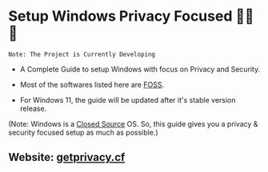 # Setup Windows Privacy Focused 👨‍💻🔐
```
Note: The Project is Currently Developing
```
- A Complete Guide to setup Windows with focus on Privacy and Security.

- Most of the softwares listed here are [FOSS](https://itsfoss.com/what-is-foss/).

- For Windows 11, the guide will be updated after it's stable version release.

(Note: Windows is a [Closed Source](https://www.coredna.com/blogs/comparing-open-closed-source-software) OS. So, this guide gives you a privacy & security focused setup as much as possible.)

## Website: [getprivacy.cf](https://getprivacy.cf/)
